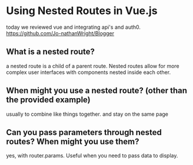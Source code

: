 # Using Nested Routes in Vue.js

today we reviewed vue and integrating api's and auth0. https://github.com/Jo-nathanWright/Blogger

## What is a nested route?

a nested route is a child of a parent route.  Nested routes allow for more complex user interfaces with components nested inside each other.

## When might you use a nested route? (other than the provided example)

usually to combine like things together. and stay on the same page

## Can you pass parameters through nested routes? When might you use them?

yes, with router.params. Useful when you need to pass data to display.